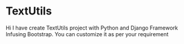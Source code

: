 # TextUtils
Hi I have create TextUtils project with Python and Django Framework Infusing Bootstrap. You can customize it as per your requirement
